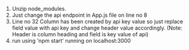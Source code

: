 1. Unzip node_modules.
2. Just change the api endpoint in App.js file on line no 8
3. Line no 32 Column has been created by api key value so just replace field value with api key and change header value accordingly. (Note: Header is column heading and field is key value of api)
4. run using 'npm start' running on localhost:3000
